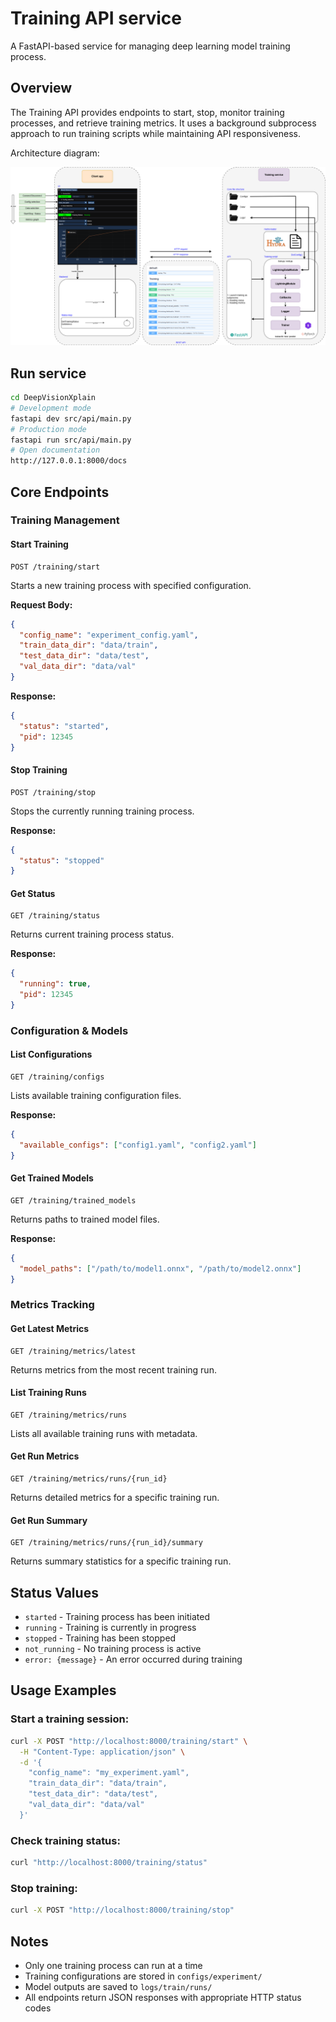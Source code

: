 # Training API service

A FastAPI-based service for managing deep learning model training process.

## Overview

The Training API provides endpoints to start, stop, monitor training processes, and retrieve training metrics. It uses a background subprocess approach to run training scripts while maintaining API responsiveness.

Architecture diagram:
<p align="center">
  <img src="res/architecture_diagram.png"/>
</p>

## Run service
```bash
cd DeepVisionXplain
# Development mode
fastapi dev src/api/main.py
# Production mode
fastapi run src/api/main.py
# Open documentation
http://127.0.0.1:8000/docs
```


## Core Endpoints

### Training Management

#### Start Training
```http
POST /training/start
```
Starts a new training process with specified configuration.

**Request Body:**
```json
{
  "config_name": "experiment_config.yaml",
  "train_data_dir": "data/train",
  "test_data_dir": "data/test", 
  "val_data_dir": "data/val"
}
```

**Response:**
```json
{
  "status": "started",
  "pid": 12345
}
```

#### Stop Training
```http
POST /training/stop
```
Stops the currently running training process.

**Response:**
```json
{
  "status": "stopped"
}
```

#### Get Status
```http
GET /training/status
```
Returns current training process status.

**Response:**
```json
{
  "running": true,
  "pid": 12345
}
```

### Configuration & Models

#### List Configurations
```http
GET /training/configs
```
Lists available training configuration files.

**Response:**
```json
{
  "available_configs": ["config1.yaml", "config2.yaml"]
}
```

#### Get Trained Models
```http
GET /training/trained_models
```
Returns paths to trained model files.

**Response:**
```json
{
  "model_paths": ["/path/to/model1.onnx", "/path/to/model2.onnx"]
}
```

### Metrics Tracking

#### Get Latest Metrics
```http
GET /training/metrics/latest
```
Returns metrics from the most recent training run.

#### List Training Runs
```http
GET /training/metrics/runs
```
Lists all available training runs with metadata.

#### Get Run Metrics
```http
GET /training/metrics/runs/{run_id}
```
Returns detailed metrics for a specific training run.

#### Get Run Summary
```http
GET /training/metrics/runs/{run_id}/summary
```
Returns summary statistics for a specific training run.

## Status Values

- `started` - Training process has been initiated
- `running` - Training is currently in progress
- `stopped` - Training has been stopped
- `not_running` - No training process is active
- `error: {message}` - An error occurred during training

## Usage Examples

### Start a training session:
```bash
curl -X POST "http://localhost:8000/training/start" \
  -H "Content-Type: application/json" \
  -d '{
    "config_name": "my_experiment.yaml",
    "train_data_dir": "data/train",
    "test_data_dir": "data/test",
    "val_data_dir": "data/val"
  }'
```

### Check training status:
```bash
curl "http://localhost:8000/training/status"
```

### Stop training:
```bash
curl -X POST "http://localhost:8000/training/stop"
```

## Notes

- Only one training process can run at a time
- Training configurations are stored in `configs/experiment/`
- Model outputs are saved to `logs/train/runs/`
- All endpoints return JSON responses with appropriate HTTP status codes
